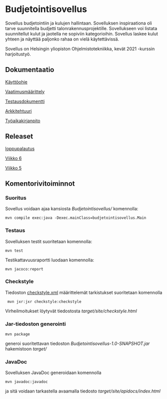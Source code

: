 # Budjetointisovellus

Sovellus budjetointiin ja kulujen hallintaan. Sovelluksen inspiraationa oli tarve suunnitella budjetti talonrakennusprojektille. Sovellukseen voi listata suunnitellut kulut ja jaotella ne sopiviin kategorioihin. Sovellus laskee kulut yhteen ja näyttää paljonko rahaa on vielä käytettävissä.

Sovellus on Helsingin yliopiston Ohjelmistotekniikka, kevät 2021 -kurssin harjoitustyö.

## Dokumentaatio

[Käyttöohje](dokumentaatio/kayttoohje.md)

[Vaatimusmäärittely](dokumentaatio/vaatimusmaarittely.md)

[Testausdokumentti](dokumentaatio/testaus.md)

[Arkkitehtuuri](dokumentaatio/arkkitehtuuri.md)

[Työaikakirjanpito](dokumentaatio/tyoaikakirjanpito.md)

## Releaset

[loppupalautus](https://github.com/alaanni/ot-harjoitustyo/releases/tag/loppupalautus)

[Viikko 6](https://github.com/alaanni/ot-harjoitustyo/releases/tag/viikko6)

[Viikko 5](https://github.com/alaanni/ot-harjoitustyo/releases/tag/viikko5)

## Komentorivitoiminnot

### Suoritus

Sovellus voidaan ajaa kansiosta _Budjetointisovellus/_ komennolla:

```
mvn compile exec:java -Dexec.mainClass=budjetointisovellus.Main
```
### Testaus

Sovelluksen testit suoritetaan komennolla:

```
mvn test
```
Testikattavuusraportti luodaan komennolla:
```
mvn jacoco:report
```
### Checkstyle

Tiedoston [checkstyle.xml](Budjetointisovellus/checkstyle.xml) määrittelemät tarkistukset suoritetaan komennolla
```
 mvn jxr:jxr checkstyle:checkstyle
```
Virheilmoitukset löytyvät tiedostosta _target/site/checkstyle.html_

### Jar-tiedoston generointi
```
mvn package
```
generoi suoritettavan tiedoston _Budjetointisovellus-1.0-SNAPSHOT.jar_ hakemistoon _target/_

### JavaDoc

Sovelluksen JavaDoc generoidaan komennolla
```
mvn javadoc:javadoc
```
ja sitä voidaan tarkastella avaamalla tiedosto _target/site/apidocs/index.html_

